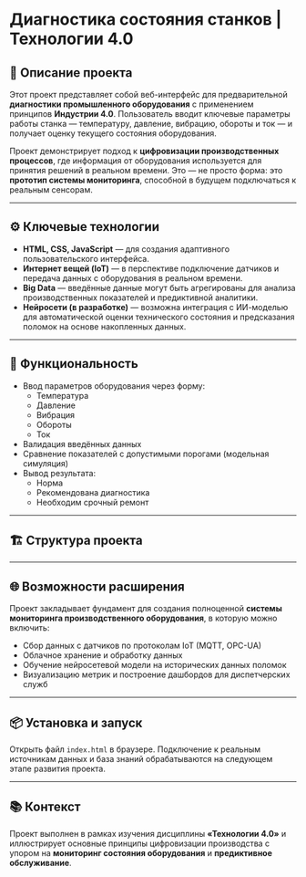 # Диагностика состояния станков | Технологии 4.0

## 📌 Описание проекта

Этот проект представляет собой веб-интерфейс для предварительной **диагностики промышленного оборудования** с применением принципов **Индустрии 4.0**. Пользователь вводит ключевые параметры работы станка — температуру, давление, вибрацию, обороты и ток — и получает оценку текущего состояния оборудования.

Проект демонстрирует подход к **цифровизации производственных процессов**, где информация от оборудования используется для принятия решений в реальном времени. Это — не просто форма: это **прототип системы мониторинга**, способной в будущем подключаться к реальным сенсорам.

---

## ⚙️ Ключевые технологии

- **HTML, CSS, JavaScript** — для создания адаптивного пользовательского интерфейса.
- **Интернет вещей (IoT)** — в перспективе подключение датчиков и передача данных с оборудования в реальном времени.
- **Big Data** — введённые данные могут быть агрегированы для анализа производственных показателей и предиктивной аналитики.
- **Нейросети (в разработке)** — возможна интеграция с ИИ-моделью для автоматической оценки технического состояния и предсказания поломок на основе накопленных данных.

---

## 🧪 Функциональность

- Ввод параметров оборудования через форму:
  - Температура
  - Давление
  - Вибрация
  - Обороты
  - Ток
- Валидация введённых данных
- Сравнение показателей с допустимыми порогами (модельная симуляция)
- Вывод результата:
  - Норма
  - Рекомендована диагностика
  - Необходим срочный ремонт

---

## 🏗 Структура проекта


---

## 🌐 Возможности расширения

Проект закладывает фундамент для создания полноценной **системы мониторинга производственного оборудования**, в которую можно включить:

- Сбор данных с датчиков по протоколам IoT (MQTT, OPC-UA)
- Облачное хранение и обработку данных
- Обучение нейросетевой модели на исторических данных поломок
- Визуализацию метрик и построение дашбордов для диспетчерских служб

---

## 📦 Установка и запуск

Открыть файл `index.html` в браузере. Подключение к реальным источникам данных и база знаний обрабатываются на следующем этапе развития проекта.

---

## 📚 Контекст

Проект выполнен в рамках изучения дисциплины **«Технологии 4.0»** и иллюстрирует основные принципы цифровизации производства с упором на **мониторинг состояния оборудования** и **предиктивное обслуживание**.

